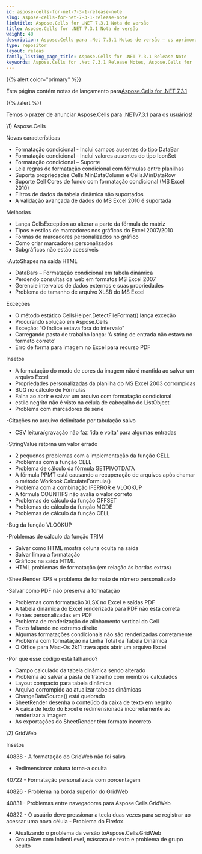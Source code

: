 ```yaml
---
id: aspose-cells-for-net-7-3-1-release-note
slug: aspose-cells-for-net-7-3-1-release-note
linktitle: Aspose.Cells for .NET 7.3.1 Nota de versão
title: Aspose.Cells for .NET 7.3.1 Nota de versão
weight: 40
description: Aspose.Cells para .Net 7.3.1 Notas de versão – os aprimoramentos mais recentes, novos recursos e correções
type: repositor
layout: releas
family_listing_page_title: Aspose.Cells for .NET 7.3.1 Release Note
keywords: Aspose.Cells for .Net 7.3.1 Release Notes, Aspose.Cells for .Net 7.3.1 updates and fixe
---
```

{{% alert color="primary" %}} 

 Esta página contém notas de lançamento para[Aspose.Cells for .NET 7.3.1](https://releases.aspose.com/cells/net/new-releases/aspose.cells-for-.net-7.3.1/)

{{% /alert %}} 

 Temos o prazer de anunciar Aspose.Cells para .NETv7.3.1 para os usuários!



\1) Aspose.Cells 



 Novas características

- Formatação condicional - Inclui campos ausentes do tipo DataBar
- Formatação condicional - Inclui valores ausentes do tipo IconSet
- Formatação condicional – Suporte
- Leia regras de formatação condicional com fórmulas entre planilhas
- Suporta propriedades Cells.MinDataColumn e Cells.MinDataRow
- Suporte Cell Cores de fundo com formatação condicional (MS Excel 2010)
- Filtros de dados da tabela dinâmica são suportados
- A validação avançada de dados do MS Excel 2010 é suportada



 Melhorias

- Lança CellsException ao alterar a parte da fórmula de matriz
- Tipos e estilos de marcadores nos gráficos do Excel 2007/2010
- Formas de marcadores personalizados no gráfico
- Como criar marcadores personalizados
- Subgráficos não estão acessíveis

 -AutoShapes na saída HTML

- DataBars – Formatação condicional em tabela dinâmica
- Perdendo consultas da web em formatos MS Excel 2007
- Gerencie intervalos de dados externos e suas propriedades
- Problema de tamanho de arquivo XLSB do MS Excel



 Exceções

- O método estático CellsHelper.DetectFileFormat() lança exceção
- Procurando solução em Aspose.Cells
- Exceção: “O índice estava fora do intervalo”
- Carregando pasta de trabalho lança: 'A string de entrada não estava no formato correto'
- Erro de forma para imagem no Excel para recurso PDF



Insetos

- A formatação do modo de cores da imagem não é mantida ao salvar um arquivo Excel
- Propriedades personalizadas da planilha do MS Excel 2003 corrompidas
- BUG no cálculo de Fórmulas
- Falha ao abrir e salvar um arquivo com formatação condicional
- estilo negrito não é visto na célula de cabeçalho do ListObject
- Problema com marcadores de série

 -Citações no arquivo delimitado por tabulação salvo

- CSV leitura/gravação não faz 'ida e volta' para algumas entradas

 -StringValue retorna um valor errado

- 2 pequenos problemas com a implementação da função CELL
- Problemas com a função CELL
- Problema de cálculo da fórmula GETPIVOTDATA
- A fórmula PPMT está causando a recuperação de arquivos após chamar o método Workook.CalculateFormula()
- Problema com a combinação IFERROR e VLOOKUP
- A fórmula COUNTIFS não avalia o valor correto
- Problemas de cálculo da função OFFSET
- Problemas de cálculo da função MODE
- Problemas de cálculo da função CELL

 -Bug da função VLOOKUP

 -Problemas de cálculo da função TRIM

- Salvar como HTML mostra coluna oculta na saída
- Salvar limpa a formatação
- Gráficos na saída HTML
- HTML problemas de formatação (em relação às bordas extras)

 -SheetRender XPS e problema de formato de número personalizado

-Salvar como PDF não preserva a formatação

- Problemas com formatação XLSX no Excel e saídas PDF
- A tabela dinâmica do Excel renderizada para PDF não está correta
- Fontes personalizadas em PDF
- Problema de renderização de alinhamento vertical do Cell
- Texto faltando no extremo direito
- Algumas formatações condicionais não são renderizadas corretamente
- Problema com formatação na Linha Total da Tabela Dinâmica
- O Office para Mac-Os 2k11 trava após abrir um arquivo Excel

 -Por que esse código está falhando?

- Campo calculado da tabela dinâmica sendo alterado
- Problema ao salvar a pasta de trabalho com membros calculados
- Layout compacto para tabela dinâmica
- Arquivo corrompido ao atualizar tabelas dinâmicas
- ChangeDataSource() está quebrado
- SheetRender desenha o conteúdo da caixa de texto em negrito
- A caixa de texto do Excel é redimensionada incorretamente ao renderizar a imagem
- As exportações do SheetRender têm formato incorreto

 \2) GridWeb



Insetos

 40838 - A formatação do GridWeb não foi salva

- Redimensionar coluna torna-a oculta

40722 - Formatação personalizada com porcentagem

 40826 - Problema na borda superior do GridWeb

 40831 - Problemas entre navegadores para Aspose.Cells.GridWeb

 40822 - O usuário deve pressionar a tecla duas vezes para se registrar ao acessar uma nova célula - Problema do Firefox

- Atualizando o problema da versão toAspose.Cells.GridWeb
- GroupRow com IndentLevel, máscara de texto e problema de grupo oculto




